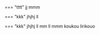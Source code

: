 === "tttt"
    jj
    mmm

=== "kkk"
    jhjhj
    ll

=== "kkk"
    jhjhj
    ll
    mm
    ll
    mmm
    koukou
    lirikouo

